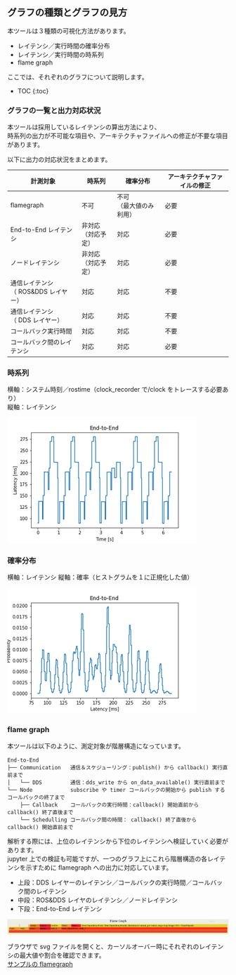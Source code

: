 ## グラフの種類とグラフの見方

本ツールは３種類の可視化方法があります。

- レイテンシ／実行時間の確率分布
- レイテンシ／実行時間の時系列
- flame graph

ここでは、それぞれのグラフについて説明します。

* TOC
{:toc}

### グラフの一覧と出力対応状況

本ツールは採用しているレイテンシの算出方法により、  
時系列の出力が不可能な項目や、アーキテクチャファイルへの修正が不要な項目があります。

以下に出力の対応状況をまとめます。

| 計測対象                                  | 時系列                   | 確率分布                     | アーキテクチャファイルの修正 |
| ----------------------------------------- | ------------------------ | ---------------------------- | ---------------------------- |
| flamegraph                                | 不可                     | 不可<br />（最大値のみ利用） | 必要                         |
| End-to-End レイテンシ                     | 非対応<br />（対応予定） | 対応                         | 必要                         |
| ノードレイテンシ                          | 非対応<br />（対応予定） | 対応                         | 必要                         |
| 通信レイテンシ<br />（ ROS&DDS レイヤー） | 対応                     | 対応                         | 不要                         |
| 通信レイテンシ<br />（ DDS レイヤー）     | 対応                     | 対応                         | 不要                         |
| コールバック実行時間                      | 対応                     | 対応                         | 不要                         |
| コールバック間のレイテンシ                | 対応                     | 対応                         | 必要                         |

### 時系列

横軸：システム時刻／rostime（clock_recorder で/clock をトレースする必要あり）  
縦軸：レイテンシ

[![timeseries_sample](../imgs/timeseries_sample.png)](../imgs/timeseries_sample.png)

### 確率分布

横軸：レイテンシ
縦軸：確率（ヒストグラムを１に正規化した値）

[![hist_sample](../imgs/hist_sample.png)](../imgs/hist_sample.png)



### flame graph

本ツールは以下のように、測定対象が階層構造になっています。

```
End-to-End
├── Communication	通信＆スケジューリング：publish() から callback() 実行直前まで
│   └── DDS			通信：dds_write から on_data_available() 実行直前まで
└── Node            subscribe や timer コールバックの開始から publish するコールバックの終了まで
    ├── Callback	コールバックの実行時間：callback() 開始直前から callback() 終了直後まで
    └── Schedulling	コールバック間の時間： callback() 終了直後から callback() 開始直前まで
```

解析する際には、上位のレイテンシから下位のレイテンシへ検証していく必要があります。  
jupyter 上での検証も可能ですが、一つのグラフ上にこれら階層構造の各レイテンシを示すために flamegraph への出力に対応しています。

- 上段：DDS レイヤーのレイテンシ／コールバックの実行時間／コールバック間のレイテンシ
- 中段：ROS&DDS レイヤのレイテンシ／ノードレイテンシ
- 下段：End-to-End レイテンシ

[![flamegraph](../imgs/flamegraph.png)](../imgs/flamegraph.png)

ブラウザで svg ファイルを開くと、カーソルオーバー時にそれぞれのレイテンシの最大値や割合を確認できます。  
[サンプルの flamegraph](../imgs/flamegraph_sample.svg)
